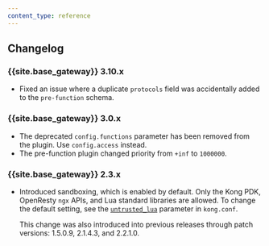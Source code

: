 ```yaml
---
content_type: reference
---
```


## Changelog

### {{site.base_gateway}} 3.10.x

* Fixed an issue where a duplicate `protocols` field was accidentally added to the `pre-function` schema.

### {{site.base_gateway}} 3.0.x

* The deprecated `config.functions` parameter has been removed from the plugin.
Use `config.access` instead.
* The pre-function plugin changed priority from `+inf` to `1000000`.

### {{site.base_gateway}} 2.3.x

* Introduced sandboxing, which is enabled by default.
Only the Kong PDK, OpenResty `ngx` APIs, and Lua standard libraries are allowed.
To change the default setting, see the [`untrusted_lua`](/gateway/configuration/#untrusted_lua) parameter in `kong.conf`.

  This change was also introduced into previous releases through patch versions: 1.5.0.9, 2.1.4.3, and 2.2.1.0.
